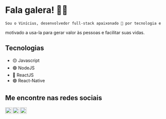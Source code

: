 # Fala galera! 👋🏼

    Sou o Vinícius, desenvolvedor full-stack apaixonado 💚 por tecnologia e 
motivado a usa-la para gerar valor às pessoas e facilitar suas vidas.

## Tecnologias

- 🟡 Javascript
- 🟢 NodeJS
- 🔵 ReactJS
- 🟣 React-Native

## Me encontre nas redes sociais
<a href="https://www.linkedin.com/in/vinicfrancisco/" target="_blank">
    <img src="https://raw.githubusercontent.com/vinicfrancisco/vinicfrancisco/master/assets/linkedin.svg" width="21px"  alt="LinkedIn" align="left" />
</a>

<a href="https://www.instagram.com/vinicfrancisco/" target="_blank">
  <img src="https://raw.githubusercontent.com/vinicfrancisco/vinicfrancisco/master/assets/instagram.svg" width="21px"  alt="Instagram" align="left" />
</a>

<a href="https://telegram.me/vinicfrancisco" target="_blank">
  <img src="https://raw.githubusercontent.com/vinicfrancisco/vinicfrancisco/master/assets/telegram.svg" width="21px"  alt="Telegram" align="left" />
</a>
